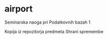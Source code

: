 # airport
Seminarska naoga pri Podatkovnih bazah 1

Kopija iz repozitorja predmeta
Shrani spremembe
